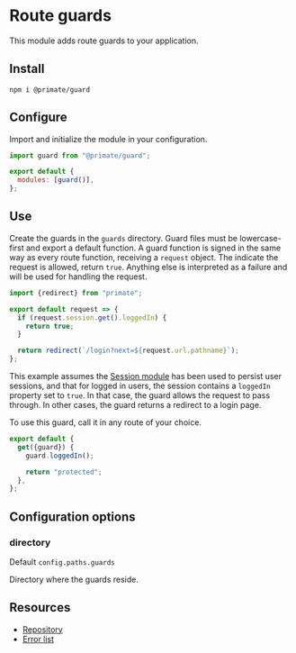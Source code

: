 # Route guards

This module adds route guards to your application.

## Install

`npm i @primate/guard`

## Configure

Import and initialize the module in your configuration.

```js caption=primate.config.js
import guard from "@primate/guard";

export default {
  modules: [guard()],
};
```

## Use

Create the guards in the `guards` directory. Guard files must be lowercase-first
and export a default function. A guard function is signed in the same way as
every route function, receiving a `request` object. The indicate the request is
allowed, return `true`. Anything else is interpreted as a failure and will be
used for handling the request.

```js caption=guards/loggedIn.js | ensuring a user is logged in
import {redirect} from "primate";

export default request => {
  if (request.session.get().loggedIn) {
    return true;
  }

  return redirect(`/login?next=${request.url.pathname}`);
};
```

This example assumes the [Session module](/modules/session) has been used to
persist user sessions, and that for logged in users, the session contains a
`loggedIn` property set to `true`. In that case, the guard allows the request
to pass through. In other cases, the guard returns a redirect to a login page.

To use this guard, call it in any route of your choice.

```js caption=routes/guarded-route | using guards in route functions
export default {
  get({guard}) {
    guard.loggedIn();

    return "protected";
  },
};
```

## Configuration options

### directory

Default `config.paths.guards`

Directory where the guards reside.

## Resources

* [Repository][repo]
* [Error list](/reference/errors/primate/guard)

[repo]: https://github.com/primatejs/primate/tree/master/packages/guard
